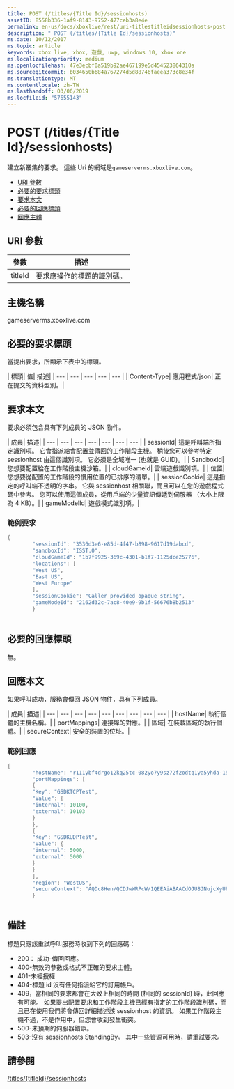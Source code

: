 ```yaml
---
title: POST (/titles/{Title Id}/sessionhosts)
assetID: 8558b336-1af9-8143-9752-477ceb3a8e4e
permalink: en-us/docs/xboxlive/rest/uri-titlestitleidsessionhosts-post.html
description: " POST (/titles/{Title Id}/sessionhosts)"
ms.date: 10/12/2017
ms.topic: article
keywords: xbox live, xbox, 遊戲, uwp, windows 10, xbox one
ms.localizationpriority: medium
ms.openlocfilehash: 47e3ecbf0a519b92ae467199e5d454523864310a
ms.sourcegitcommit: b034650b684a767274d5d88746faeea373c8e34f
ms.translationtype: MT
ms.contentlocale: zh-TW
ms.lasthandoff: 03/06/2019
ms.locfileid: "57655143"
---
```

# <a name="post-titlestitle-idsessionhosts"></a>POST (/titles/{Title Id}/sessionhosts)
建立新叢集的要求。 這些 Uri 的網域是`gameserverms.xboxlive.com`。
 
  * [URI 參數](#ID4EX)
  * [必要的要求標頭](#ID4EGB)
  * [要求本文](#ID4E5B)
  * [必要的回應標頭](#ID4ELD)
  * [回應主體](#ID4ESD)
 
<a id="ID4EX"></a>

 
## <a name="uri-parameters"></a>URI 參數
 
| 參數| 描述| 
| --- | --- | 
| titleId| 要求應操作的標題的識別碼。| 
  
<a id="ID5EG"></a>

 
## <a name="host-name"></a>主機名稱

gameserverms.xboxlive.com
 
<a id="ID4EGB"></a>

 
## <a name="required-request-headers"></a>必要的要求標頭
 
當提出要求，所顯示下表中的標頭。
 
| 標頭| 值| 描述| 
| --- | --- | --- | --- | --- | 
| Content-Type| 應用程式/json| 正在提交的資料型別。| 
  
<a id="ID4E5B"></a>

 
## <a name="request-body"></a>要求本文
 
要求必須包含具有下列成員的 JSON 物件。
 
| 成員| 描述| 
| --- | --- | --- | --- | --- | --- | --- | 
| sessionId| 這是呼叫端所指定識別項。 它會指派給會配置並傳回的工作階段主機。 稍後您可以參考特定 sessionhost 由這個識別項。 它必須是全域唯一 (也就是 GUID)。| 
| SandboxId| 您想要配置給在工作階段主機沙箱。| 
| cloudGameId| 雲端遊戲識別項。| 
| 位置| 您想要從配置的工作階段的慣用位置的已排序的清單。| 
| sessionCookie| 這是指定的呼叫端不透明的字串。 它與 sessionhost 相關聯，而且可以在您的遊戲程式碼中參考。 您可以使用這個成員，從用戶端的少量資訊傳遞到伺服器 （大小上限為 4 KB）。| 
| gameModelId| 遊戲模式識別項。| 
 
<a id="ID4EDD"></a>

 
### <a name="sample-request"></a>範例要求
 

```cpp
{
        "sessionId": "3536d3e6-e85d-4f47-b898-9617d19dabcd",
        "sandboxId": "ISST.0",
        "cloudGameId": "1b7f9925-369c-4301-b1f7-1125dce25776",
        "locations": [
        "West US",
        "East US",
        "West Europe"
        ],
        "sessionCookie": "Caller provided opaque string",
        "gameModeId": "2162d32c-7ac8-40e9-9b1f-56676b8b2513"
        }
      
```

   
<a id="ID4ELD"></a>

 
## <a name="required-response-headers"></a>必要的回應標頭
 
無。
  
<a id="ID4ESD"></a>

 
## <a name="response-body"></a>回應本文
 
如果呼叫成功，服務會傳回 JSON 物件，具有下列成員。
 
| 成員| 描述| 
| --- | --- | --- | --- | --- | --- | --- | --- | --- | 
| hostName| 執行個體的主機名稱。| 
| portMappings| 連接埠的對應。| 
| 區域| 在裝載區域的執行個體。| 
| secureContext| 安全的裝置的位址。| 
 
<a id="ID4ESE"></a>

 
### <a name="sample-response"></a>範例回應
 

```cpp
{
        "hostName": "r111ybf4drgo12kq25tc-082yo7y9sz72f2odtq1ya5yhda-155169995-ncus.cloudapp.net",
        "portMappings": [
        {
        "Key": "GSDKTCPTest",
        "Value": {
        "internal": 10100,
        "external": 10103
        }
        },
        {
        "Key": "GSDKUDPTest",
        "Value": {
        "internal": 5000,
        "external": 5000
        }
        }
        ],
        "region": "WestUS",
        "secureContext": "AQDc8Hen/QCDJwWRPcW/1QEEAiABAACdOJU8JNujcXyUPwUBCnue+g=="
        }
      
```

   
<a id="remarks"></a>

 
## <a name="remarks"></a>備註
 
標題只應該重試呼叫服務時收到下列的回應碼：
 
   * 200： 成功-傳回回應。
   * 400-無效的參數或格式不正確的要求主體。
   * 401-未經授權
   * 404-標題 id 沒有任何指派給它的訂用帳戶。
   * 409，當相同的要求都會在大致上相同的時間 (相同的 sessionId) 時，此回應有可能。 如果提出配置要求和工作階段主機已經有指定的工作階段識別碼，而且已在使用我們將會傳回詳細描述該 sessionhost 的資訊。 如果工作階段主機不過，不是作用中，但您會收到發生衝突。
   * 500-未預期的伺服器錯誤。
   * 503-沒有 sessionhosts StandingBy。 其中一些資源可用時，請重試要求。
   
<a id="ID4EFG"></a>

 
## <a name="see-also"></a>請參閱
 [/titles/{titleId}/sessionhosts](uri-titlestitleidsessionhosts.md)

  
